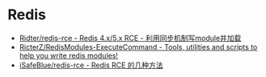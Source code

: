 # Redis

* [Ridter/redis-rce - Redis 4.x/5.x RCE - 利用同步机制写module并加载](https://github.com/Ridter/redis-rce)
* [RicterZ/RedisModules-ExecuteCommand - Tools, utilities and scripts to help you write redis modules!](https://github.com/RicterZ/RedisModules-ExecuteCommand)
* [iSafeBlue/redis-rce - Redis RCE 的几种方法](https://github.com/iSafeBlue/redis-rce)
